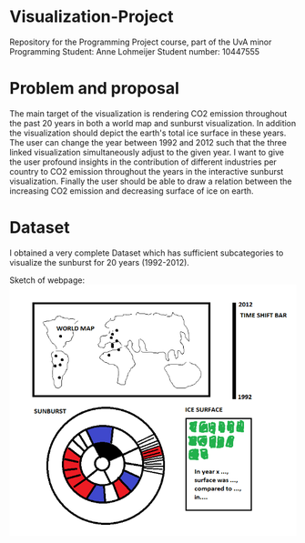 # Visualization-Project
Repository for the Programming Project course, part of the UvA minor Programming
Student: Anne Lohmeijer
Student number: 10447555

# Problem and proposal
The main target of the visualization is rendering CO2 emission throughout the past 20 years in both a world map and sunburst visualization. In addition the visualization should depict the earth's total ice surface in these years. The user can change the year between 1992 and 2012 such that the three linked visualization simultaneously adjust to the given year. I want to give the user profound insights in the contribution of different industries per country to CO2 emission throughout the years in the interactive sunburst visualization. Finally the user should be able to draw a relation between the increasing CO2 emission and decreasing surface of ice on earth.

# Dataset
I obtained a very complete Dataset which has sufficient subcategories to visualize the sunburst for 20 years (1992-2012).

Sketch of webpage:
![](doc/CO2_visualization.jpg)